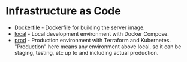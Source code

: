 # Infrastructure as Code

* [Dockerfile](Dockerfile) - Dockerfile for building the server image.
* [local](./local) - Local development environment with Docker Compose.
* [prod](./prod) - Production environment with Terraform and Kubernetes. "Production" here means any environment above
  local, so it can be staging, testing, etc up to and including actual production.
